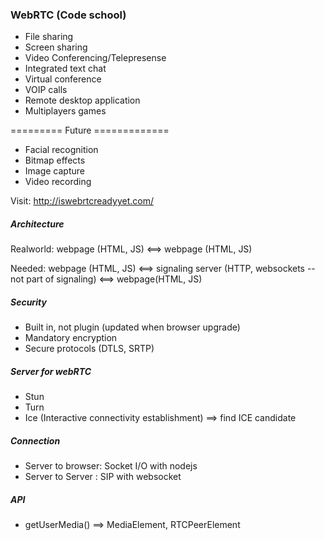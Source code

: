 ### WebRTC (Code school)

* File sharing
* Screen sharing
* Video Conferencing/Telepresense
* Integrated text chat
* Virtual conference
* VOIP calls
* Remote desktop application
* Multiplayers games

========= Future =============

* Facial recognition
* Bitmap effects
* Image capture
* Video recording

Visit: http://iswebrtcreadyyet.com/

##### Architecture

Realworld: webpage (HTML, JS) <==> webpage (HTML, JS)

Needed: webpage (HTML, JS) <==> signaling server (HTTP, websockets -- not part of signaling) <==> webpage(HTML, JS)

##### Security
* Built in, not plugin (updated when browser upgrade)
* Mandatory encryption
* Secure protocols (DTLS, SRTP)

##### Server for webRTC
* Stun
* Turn
* Ice (Interactive connectivity establishment) ==> find ICE candidate

##### Connection

* Server to browser: Socket I/O with nodejs
* Server to Server : SIP with websocket

##### API

* getUserMedia() ==> MediaElement, RTCPeerElement

